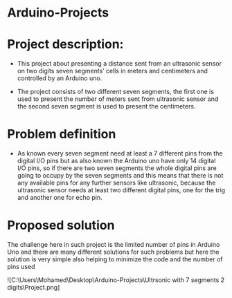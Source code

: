 # Arduino-Projects



# Project description:

* This project about presenting a distance sent from an ultrasonic sensor on two digits seven segments’ cells in meters and centimeters and controlled by an Arduino uno.

- The project consists of two different seven segments, the first one is used to present the number of meters sent from ultrasonic sensor and the second seven segment is used to present the centimeters.

# Problem definition

* As known every seven segment need at least a 7 different pins from the digital I/O pins but as also known the Arduino uno have only 14 digital I/O pins, so if there are two seven segments the whole digital pins are going to occupy by the seven segments and this means that there is not any available pins for any further sensors like ultrasonic, because the ultrasonic sensor needs at least two different digital pins, one for the trig and another one for echo pin.

# Proposed solution 

The challenge here in such project is the limited number of pins in Arduino Uno and there are many different solutions for such problems but here the solution is very simple also helping to minimize the code and the number of pins used


![C:\Users\Mohamed\Desktop\Arduino-Projects\Ultrsonic with 7 segments 2 digits\Project.png]